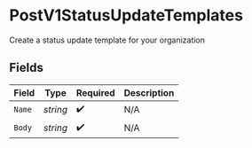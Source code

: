 # PostV1StatusUpdateTemplates

Create a status update template for your organization


## Fields

| Field              | Type               | Required           | Description        |
| ------------------ | ------------------ | ------------------ | ------------------ |
| `Name`             | *string*           | :heavy_check_mark: | N/A                |
| `Body`             | *string*           | :heavy_check_mark: | N/A                |